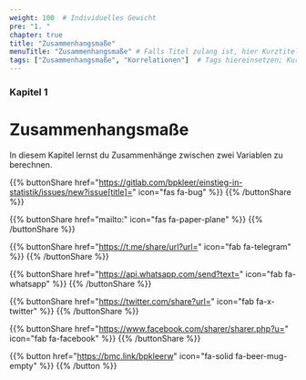 ```yaml
---
weight: 100  # Individuelles Gewicht 
pre: "1. "
chapter: true
title: "Zusammenhangsmaße"
menuTitle: "Zusammenhangsmaße" # Falls Titel zulang ist, hier Kurztitel
tags: ["Zusammenhangsmaße", "Korrelationen"]  # Tags hiereinsetzen; Kurzwort, was auf der Seite passsiert
---
```


### Kapitel 1 

# Zusammenhangsmaße
In diesem Kapitel lernst du Zusammenhänge zwischen zwei Variablen zu berechnen. 

{{% buttonShare href="https://gitlab.com/bpkleer/einstieg-in-statistik/issues/new?issue[title]=" icon="fas fa-bug" %}} {{% /buttonShare %}} 

{{% buttonShare href="mailto:" icon="fas fa-paper-plane" %}} {{% /buttonShare %}}

{{% buttonShare href="https://t.me/share/url?url=" icon="fab fa-telegram" %}} {{% /buttonShare %}}

{{% buttonShare href="https://api.whatsapp.com/send?text=" icon="fab fa-whatsapp" %}} {{% /buttonShare %}}

{{% buttonShare href="https://twitter.com/share?url=" icon="fab fa-x-twitter" %}} {{% /buttonShare %}}

{{% buttonShare href="https://www.facebook.com/sharer/sharer.php?u=" icon="fab fa-facebook" %}} {{% /buttonShare %}}

{{% button href="https://bmc.link/bpkleerw" icon="fa-solid fa-beer-mug-empty" %}} {{% /button %}}
